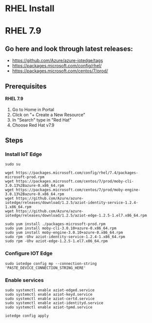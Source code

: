 # RHEL Install

# RHEL 7.9
## Go here and look through latest releases: 
- https://github.com/Azure/azure-iotedge/tags
- https://packages.microsoft.com/config/rhel/
- https://packages.microsoft.com/centos/7/prod/

## Prerequisites
#### RHEL 7.9
1. Go to Home in Portal
2. Click on "+ Create a New Resource"
3. In "Search" type in "Red Hat"
4. Choose Red Hat v7.9

## Steps
### Install IoT Edge
```
sudo su

wget https://packages.microsoft.com/config/rhel/7.4/packages-microsoft-prod.rpm
wget https://packages.microsoft.com/centos/7/prod/moby-cli-3.0.13%2Bazure-0.x86_64.rpm
wget https://packages.microsoft.com/centos/7/prod/moby-engine-3.0.13%2Bazure-0.x86_64.rpm
wget https://github.com/Azure/azure-iotedge/releases/download/1.2.5/aziot-identity-service-1.2.4-1.x86_64.rpm
wget https://github.com/Azure/azure-iotedge/releases/download/1.2.5/aziot-edge-1.2.5-1.el7.x86_64.rpm

sudo yum install ./packages-microsoft-prod.rpm
sudo yum install moby-cli-3.0.10+azure-0.x86_64.rpm
sudo yum install moby-engine-3.0.10+azure-0.x86_64.rpm
sudo rpm -Uhv aziot-identity-service-1.2.4-1.x86_64.rpm
sudo rpm -Uhv aziot-edge-1.2.5-1.el7.x86_64.rpm
```

### Configure IOT Edge
```
sudo iotedge config mp --connection-string 'PASTE_DEVICE_CONNECTION_STRING_HERE'
```
### Enable services
```
sudo systemctl enable aziot-edged.service
sudo systemctl enable aziot-keyd.service
sudo systemctl enable aziot-certd.service
sudo systemctl enable aziot-identityd.service
sudo systemctl enable aziot-tpmd.service

iotedge config apply
```

